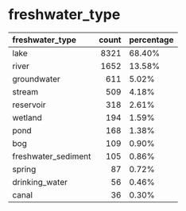 # freshwater_type
| freshwater_type     |   count | percentage   |
|:--------------------|--------:|:-------------|
| lake                |    8321 | 68.40%       |
| river               |    1652 | 13.58%       |
| groundwater         |     611 | 5.02%        |
| stream              |     509 | 4.18%        |
| reservoir           |     318 | 2.61%        |
| wetland             |     194 | 1.59%        |
| pond                |     168 | 1.38%        |
| bog                 |     109 | 0.90%        |
| freshwater_sediment |     105 | 0.86%        |
| spring              |      87 | 0.72%        |
| drinking_water      |      56 | 0.46%        |
| canal               |      36 | 0.30%        |